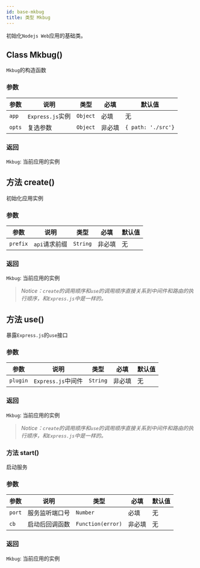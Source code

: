 ```yaml
---
id: base-mkbug
title: 类型 Mkbug
---
```

初始化`Nodejs Web`应用的基础类。

## Class Mkbug()
`Mkbug`的构造函数
### 参数
| 参数 | 说明 | 类型 | 必填 | 默认值 |
| ---- | ---- | ---- | ---- | ---- |
| `app` | `Express.js`实例 | `Object` | 必填 | 无 |
| `opts` | 复选参数 | `Object` | 非必填 | `{ path: './src'}` |
### 返回
`Mkbug`: 当前应用的实例

## 方法 create()
初始化应用实例
### 参数
| 参数 | 说明 | 类型 | 必填 | 默认值 |
| ---- | ---- | ---- | ---- | ---- |
| `prefix` | `api`请求前缀 | `String` | 非必填 | 无 |
### 返回
`Mkbug`: 当前应用的实例

> *Notice：`create`的调用顺序和`use`的调用顺序直接关系到中间件和路由的执行顺序，和`Express.js`中是一样的。*

## 方法 use()
暴露`Express.js`的`use`接口
### 参数
| 参数 | 说明 | 类型 | 必填 | 默认值 |
| ---- | ---- | ---- | ---- | ---- |
| `plugin` | `Express.js`中间件 | `String` | 非必填 | 无 |
### 返回
`Mkbug`: 当前应用的实例

> *Notice：`create`的调用顺序和`use`的调用顺序直接关系到中间件和路由的执行顺序，和`Express.js`中是一样的。*


### 方法 start()
启动服务
### 参数
| 参数 | 说明 | 类型 | 必填 | 默认值 |
| ---- | ---- | ---- | ---- | ---- |
| `port` | 服务监听端口号 | `Number` | 必填 | 无 |
| `cb` | 启动后回调函数 | `Function(error)` | 非必填 | 无 |
### 返回
`Mkbug`: 当前应用的实例